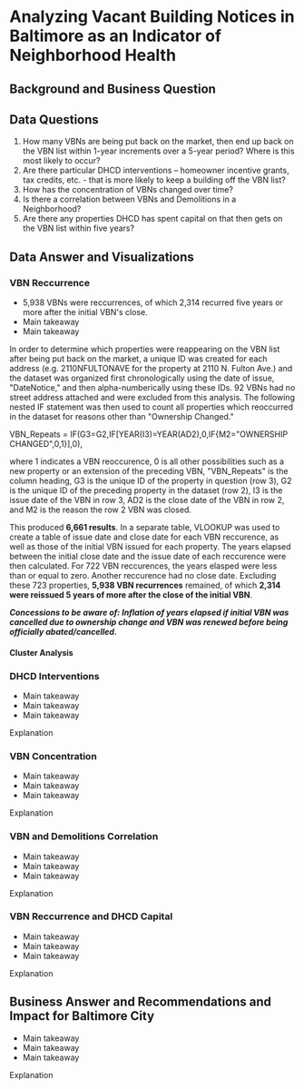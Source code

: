 # Analyzing Vacant Building Notices in Baltimore as an Indicator of Neighborhood Health

## Background and Business Question


## Data Questions
1. How many VBNs are being put back on the market, then end up back on the VBN list within 1-year increments over a 5-year period? Where is this most likely to occur?
2. Are there particular DHCD interventions – homeowner incentive grants, tax credits, etc. - that is more likely to keep a building off the VBN list?
3. How has the concentration of VBNs changed over time?
4. Is there a correlation between VBNs and Demolitions in a Neighborhood?
5. Are there any properties DHCD has spent capital on that then gets on the VBN list within five years?

## Data Answer and Visualizations
### VBN Reccurrence
* 5,938 VBNs were reccurrences, of which 2,314 recurred five years or more after the initial VBN's close.
* Main takeaway
* Main takeaway

In order to determine which properties were reappearing on the VBN list after being put back on the market, a unique ID was created for each address (e.g. 2110NFULTONAVE for the property at 2110 N. Fulton Ave.) and the dataset was organized first chronologically using the date of issue, "DateNotice," and then alpha-numberically using these IDs. 92 VBNs had no street address attached and were excluded from this analysis. The following nested IF statement was then used to count all properties which reoccurred in the dataset for reasons other than "Ownership Changed."

VBN_Repeats = IF(G3=G2,IF[YEAR(I3)=YEAR(AD2),0,IF{M2="OWNERSHIP CHANGED",0,1}],0),

where 1 indicates a VBN reoccurence, 0 is all other possibilities such as a new property or an extension of the preceding VBN, "VBN_Repeats" is the column heading, G3 is the unique ID of the property in question (row 3), G2 is the unique ID of the preceding property in the dataset (row 2), I3 is the issue date of the VBN in row 3, AD2 is the close date of the VBN in row 2, and M2 is the reason the row 2 VBN was closed.

This produced __6,661 results__. In a separate table, VLOOKUP was used to create a table of issue date and close date for each VBN reccurence, as well as those of the initial VBN issued for each property. The years elapsed between the initial close date and the issue date of each reccurence were then calculated. For 722 VBN reccurences, the years elasped were less than or equal to zero. Another reccurence had no close date. Excluding these 723 properties, __5,938 VBN recurrences__ remained, of which __2,314 were reissued 5 years of more after the close of the initial VBN__.

___Concessions to be aware of: Inflation of years elapsed if initial VBN was cancelled due to ownership change and VBN was renewed before being officially abated/cancelled.___

#### Cluster Analysis

### DHCD Interventions
* Main takeaway
* Main takeaway
* Main takeaway

Explanation

### VBN Concentration
* Main takeaway
* Main takeaway
* Main takeaway

Explanation

### VBN and Demolitions Correlation
* Main takeaway
* Main takeaway
* Main takeaway

Explanation

### VBN Reccurrence and DHCD Capital
* Main takeaway
* Main takeaway
* Main takeaway

Explanation

## Business Answer and Recommendations and Impact for Baltimore City
* Main takeaway
* Main takeaway
* Main takeaway

Explanation
